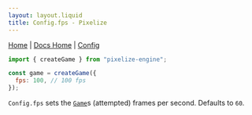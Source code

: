 ```yaml
---
layout: layout.liquid
title: Config.fps - Pixelize
---
```


[Home](/) | [Docs Home](/docs) | [Config](/docs/config)

```js
import { createGame } from "pixelize-engine";

const game = createGame({
  fps: 100, // 100 fps
});
```

`Config.fps` sets the [`Game`](/docs/game)s (attempted) frames per second. Defaults to `60`.
